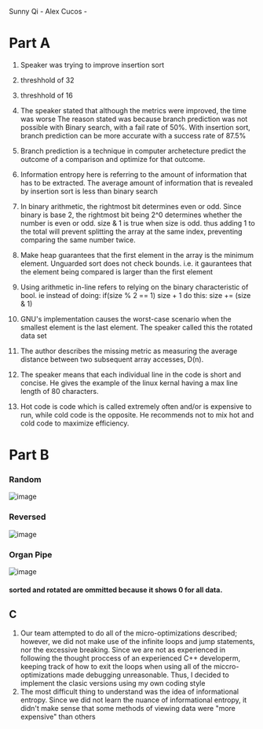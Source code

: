 Sunny Qi -
Alex Cucos - 

# Part A

1) Speaker was trying to improve insertion sort
2) threshhold of 32
3) threshhold of 16
4) The speaker stated that although the metrics were improved, the time was worse
	The reason stated was because branch prediction was not possible with Binary search, with a fail rate of 50%. With insertion sort, branch prediction can be more accurate with a success rate of 87.5%
5) Branch prediction is a technique in computer archetecture predict the outcome of a comparison and optimize for that outcome.
6) Information entropy here is referring to the amount of information that has to be extracted. The average amount of information that is revealed by insertion sort is less than binary search
7) In binary arithmetic, the rightmost bit determines even or odd. Since binary is base 2, the rightmost bit being 2^0 determines whether the number is even or odd. 
size & 1 is true when size is odd. thus adding 1 to the total will prevent splitting the array at the same index, preventing comparing the same number twice.
8) Make heap guarantees that the first element in the array is the minimum element. Unguarded sort does not check bounds. i.e. it gaurantees that the element being compared is larger than the first element
9) Using arithmetic in-line refers to relying on the binary characteristic of bool.
ie instead of doing:
	 if(size % 2 == 1)
	 	size + 1
do this:
	size += (size & 1)

10) GNU's implementation causes the worst-case scenario when the smallest element is the last element. The speaker called this the rotated data set 
11) The author describes the missing metric as measuring the average distance between two subsequent array accesses, D(n).
12) The speaker means that each individual line in the code is short and concise.
He gives the example of the linux kernal having a max line length of 80 characters.
13) Hot code is code which is called extremely often and/or is expensive to run, while cold code is the opposite. He recommends not to mix hot and cold code to maximize efficiency.

# Part B
### Random
![image](https://user-images.githubusercontent.com/26829551/201447527-3ef7df64-a62c-4657-9f99-da6090a29fd4.png)

### Reversed
![image](https://user-images.githubusercontent.com/26829551/201447777-cad442df-c473-4c33-9b61-5b853ea64202.png)

### Organ Pipe
![image](https://user-images.githubusercontent.com/26829551/201447867-afeda6be-2a8f-4411-b959-61b52cf95d3a.png)

#### sorted and rotated are ommitted because it shows 0 for all data.



## C

1. Our team attempted to do all of the micro-optimizations described; however, we did not make use of the infinite loops and jump statements, nor the excessive breaking. Since we are not as experienced in following the thought proccess of an experienced C++ developerm, keeping track of how to exit the loops when using all of the miccro-optimizations made debugging unreasonable. Thus, I decided to implement the clasic versions using my own coding style
2. The most difficult thing to understand was the idea of informational entropy. Since we did not learn the nuance of informational entropy, it didn't make sense that some methods of viewing data were "more expensive" than others

